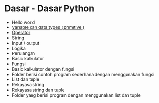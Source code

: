 # Dasar - Dasar Python
- Hello world
- [Variable dan data types ( primitive )](https://github.com/bellshade/Python/tree/main/Basic/variable)
- [Operator](https://github.com/bellshade/Python/blob/main/Basic/Operator.py)
- String
- Input / output
- Logika
- Perulangan
- Basic kalkulator
- Fungsi
- Basic kalkulator dengan fungsi
- Folder berisi contoh program sederhana dengan menggunakan fungsi
- List dan tuple
- Rekayasa string
- Rekayasa string dan tuple
- Folder yang berisi program dengan menggunakan list dan tuple
